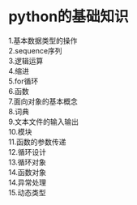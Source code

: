# python的基础知识
1.基本数据类型的操作  
2.sequence序列  
3.逻辑运算  
4.缩进  
5.for循环  
6.函数  
7.面向对象的基本概念  
8.词典  
9.文本文件的输入输出  
10.模块  
11.函数的参数传递  
12.循环设计  
13.循环对象  
14.函数对象  
14.异常处理  
15.动态类型